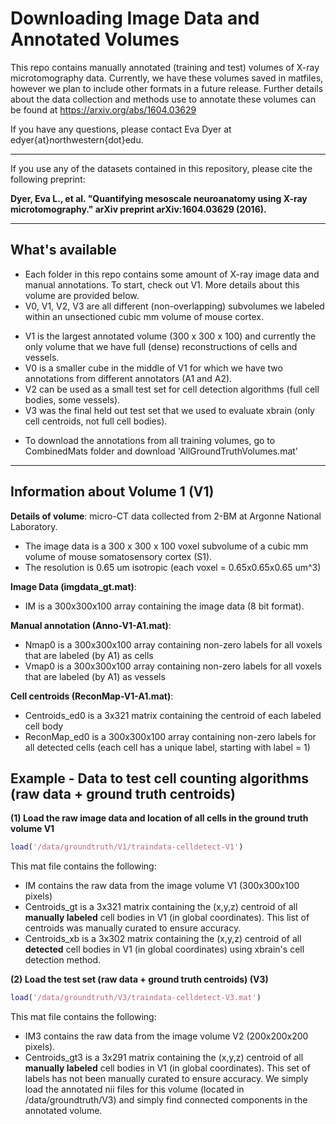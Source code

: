 # Downloading Image Data and Annotated Volumes #

This repo contains manually annotated (training and test) volumes of X-ray microtomography data. Currently, we have these volumes saved in matfiles, however we plan to include other formats in a future release. Further details about the data collection and methods use to annotate these volumes can be found at https://arxiv.org/abs/1604.03629

If you have any questions, please contact Eva Dyer at edyer{at}northwestern{dot}edu. 

***
If you use any of the datasets contained in this repository, please cite the following preprint:

__Dyer, Eva L., et al. "Quantifying mesoscale neuroanatomy using X-ray microtomography." arXiv preprint arXiv:1604.03629 (2016).__

***
## What's available ##
* Each folder in this repo contains some amount of X-ray image data and manual annotations. To start, check out V1. More details about this volume are provided below. 
* V0, V1, V2, V3 are all different (non-overlapping) subvolumes we labeled within an unsectioned cubic mm volume of mouse cortex. 
- V1 is the largest annotated volume (300 x 300 x 100) and currently the only volume that we have full (dense) reconstructions of cells and vessels. 
- V0 is a smaller cube in the middle of V1 for which we have two annotations from different annotators (A1 and A2).
- V2 can be used as a small test set for cell detection algorithms (full cell bodies, some vessels).
- V3 was the final held out test set that we used to evaluate xbrain (only cell centroids, not full cell bodies).
* To download the annotations from all training volumes, go to CombinedMats folder and download 'AllGroundTruthVolumes.mat'

***
## Information about Volume 1 (V1) ##

__Details of volume__: micro-CT data collected from 2-BM at Argonne National Laboratory. 
* The image data is a 300 x 300 x 100 voxel subvolume of a cubic mm volume of mouse somatosensory cortex (S1).
* The resolution is 0.65 um isotropic (each voxel = 0.65x0.65x0.65 um^3) 

__Image Data (imgdata_gt.mat)__: 
* IM is a 300x300x100 array containing the image data (8 bit format).

__Manual annotation (Anno-V1-A1.mat)__:
* Nmap0 is a 300x300x100 array containing non-zero labels for all voxels that are labeled (by A1) as cells
* Vmap0 is a 300x300x100 array containing non-zero labels for all voxels that are labeled (by A1) as vessels

__Cell centroids (ReconMap-V1-A1.mat)__:
* Centroids_ed0 is a 3x321 matrix containing the centroid of each labeled cell body
* ReconMap_ed0 is a 300x300x100 array containing non-zero labels for all detected cells (each cell has a unique label, starting with label = 1)

## Example - Data to test cell counting algorithms (raw data + ground truth centroids)
__(1) Load the raw image data and location of all cells in the ground truth volume V1__
```matlab
load('/data/groundtruth/V1/traindata-celldetect-V1')
```
This mat file contains the following: 
* IM contains the raw data from the image volume V1 (300x300x100 pixels)
* Centroids_gt is a 3x321 matrix containing the (x,y,z) centroid of all __manually labeled__ cell bodies in V1 (in global coordinates). This list of centroids was manually curated to ensure accuracy. 
* Centroids_xb is a 3x302 matrix containing the (x,y,z) centroid of all __detected__ cell bodies in V1 (in global coordinates) using xbrain's cell detection method.

__(2) Load the test set (raw data + ground truth centroids) (V3)__
```matlab
load('/data/groundtruth/V3/traindata-celldetect-V3.mat')
```
This mat file contains the following:
* IM3 contains the raw data from the image volume V2 (200x200x200 pixels). 
* Centroids_gt3 is a 3x291 matrix containing the (x,y,z) centroid of all __manually labeled__ cell bodies in V1 (in global coordinates). This set of labels has not been manually curated to ensure accuracy. We simply load the annotated nii files for this volume (located in /data/groundtruth/V3) and simply find connected components in the annotated volume.


